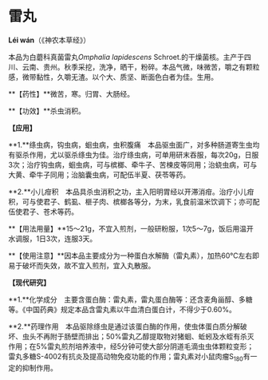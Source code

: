 # 雷丸

**Léi wán**（《神农本草经》）

本品为白蘑科真菌雷丸*Omphalia lapidescens* Schroet.的干燥菌核。主产于四川、云南、贵州。秋季采挖，洗净，晒干，粉碎。本品气微，味微苦，嚼之有颗粒感，微带黏性，久嚼无渣。以个大、质坚、断面色白者为佳。生用。

**【药性】**微苦，寒。归胃、大肠经。

**【功效】**杀虫消积。

**【应用】**

**1.**绦虫病，钩虫病，蛔虫病，虫积腹痛　本品驱虫面广，对多种肠道寄生虫均有驱杀作用，尤以驱杀绦虫为佳。治疗绦虫病，可单用研末吞服，每次20g，日服3次；治疗钩虫病，蛔虫病，可与槟榔、牵牛子、苦楝皮等同用；治蛲虫病，可与大黄、牵牛子同用；治脑囊虫病，可配伍半夏、茯苓等药。

**2.**小儿疳积　本品具杀虫消积之功，主入阳明胃经以开滞消疳。治疗小儿疳积，可与使君子、鹤虱、榧子肉、槟榔各等分，为末，乳食前温米饮调下；亦可配伍使君子、苍术等药。

**【用法用量】**15～21g，不宜入煎剂，一般研粉服，1次5～7g，饭后用温开水调服，1日3次，连服3天。

**【使用注意】**因本品主要成分为一种蛋白水解酶（雷丸素），加热60℃左右即易于破坏而失效，故不宜入煎剂，宜入丸散服。

**【现代研究】**

**1.**化学成分　主要含蛋白酶：雷丸素，雷丸蛋白酶等：还含麦角甾醇、多糖等。《中国药典》规定本品含雷丸素以牛血清白蛋白计，不得少于0.60%。

**2.**药理作用　本品驱除绦虫是通过该蛋白酶的作用，使虫体蛋白质分解破坏、虫头不再附于肠壁而排出；50%雷丸乙醇提取物对猪蛔、蚯蚓及水蛭有杀灭作用；在5%雷丸煎剂培养液中，经5分钟可使大部分阴道毛滴虫虫体颗粒变形；雷丸多糖S-4002有抗炎及提高动物免疫功能的作用；雷丸素对小鼠肉瘤S<sub>180</sub>有一定的抑制作用。